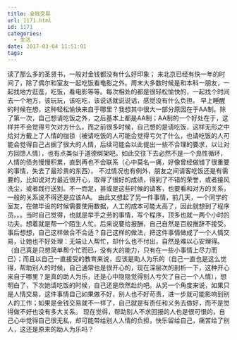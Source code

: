 ```yaml
---
title: 金钱交易
url: 1171.html
id: 1171
categories:
  - 生活
date: 2017-03-04 11:51:01
tags:
---
```


读了那么多的圣贤书，一般对金钱都没有什么好印象； 来北京已经有快一年的时间了，除了偶尔和室友一起吃饭看电影之外。周末大多数时候是和本科一朋友，一起找地方逛逛，吃饭，看电影等等。每次相处的都是很轻松愉快的，一起找个时间去一个地方，该玩玩，该吃吃，该说话就说说话，感觉没有什么负担。 早上睡醒的时候在想，这种轻松愉快来自于哪里？我想其中很大一部分原因在于AA制。除了第一次，自己想请吃饭之外，之后基本上都是AA制；AA制的一个好处在于，这样并不会觉得亏欠对方什么。而之前很多时候，自己想的是请吃饭，这样无形之中给对方戴上了人情的枷锁（被请吃饭的人可能会觉得亏欠了什么，也请吃饭的人可能会觉得自己占据了很大的人情，后续可能会以此提出一些不合理的要求，以让对方回馈人情），也有点类似于道德绑架吧。如此交往下去必然不是一个良性循环，人情的债务慢慢积累，直到再也不会联系（心中莫名一痛，好像曾经做错了很重要的事情，失去了最珍贵的东西）。 不过情况也有例外，朋友之间请客吃饭还是有需要的，比如说对方最近很开心，取得了很好的成绩，得到了不错的荣誉，或者接风洗尘，或者践行送别。不一而足，甚或是这些时候的请客，也要看和对方的关系，一般的关系说不得还是应该AA。 由此又想起了另一件事情，前几天，一个同学的室友，在做毕设的时候需要使用数据，人工的成本可能太高了，因此就想到了程序员。。。当时自己觉得，也就是举手之劳的事情，写个程序，顶多也就一两个小时的功夫。想着就是帮一个陌生人忙。后来说要给报酬，自己自然是百般推辞不接受。事后想想，自己这样做合不合适？自己这样的做法，把这件事情做成了一个人情交易，让她也不好处理：无端让人帮忙，却什么也不付出，自然是难以心安理得。（自己真是只想简单帮个忙而已，没有大的能力，只有在一些小事情上尽力而已）；而且以自己一直接受的教育来说，应该是助人为乐的（自己一直也是这么觉得，帮助别人的时候，自己通常也是很开心的，现在深层次的剖析一下，这种开心来自于哪里？是真的助人为乐，还是心中隐隐觉得别人亏欠了自己一个人情），想明白了，下次她请吃饭的时候，自己还是欣然赴约吧。从另一个角度来说，如果只是人情交易，这件事情自己如果做不好，别人也不好苛责，进一步就可能影响到别人的工作；如果是金钱交易就不一样了，自己就是有责任和义务去做好，而不是觉得做不好也没有多大关系。 现在觉得，帮助别人不求回报的人也是很可恨的，自己心中觉得自己很无私，却可能带给别人人情的负担，快乐留给自己，痛苦给了别人，这还是原来的助人为乐吗？